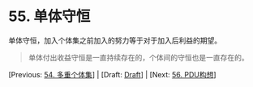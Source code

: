 # 55. 单体守恒

单体守恒，加入个体集之前加入的努力等于对于加入后利益的期望。

> 单体付出收益守恒是一直持续存在的，个体间的守恒也是一直存在的。

[Previous: [54. 多重个体集](54.md)] | [Draft: [Draft](../Draft.md)] | [Next: [56. PDU构想](56.md)]